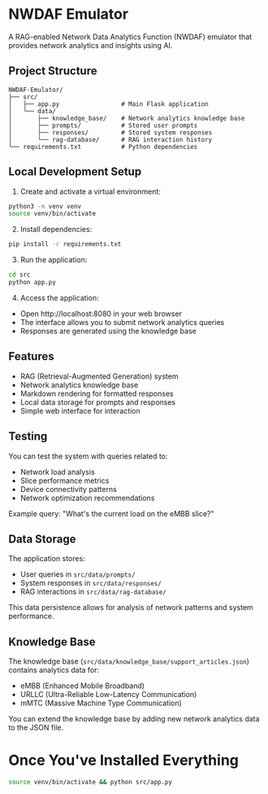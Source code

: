 # NWDAF Emulator

A RAG-enabled Network Data Analytics Function (NWDAF) emulator that provides network analytics and insights using AI.

## Project Structure

```
NWDAF-Emulator/
├── src/
│   ├── app.py                 # Main Flask application
│   └── data/
│       ├── knowledge_base/    # Network analytics knowledge base
│       ├── prompts/           # Stored user prompts
│       ├── responses/         # Stored system responses
│       └── rag-database/      # RAG interaction history
└── requirements.txt           # Python dependencies
```

## Local Development Setup

1. Create and activate a virtual environment:
```bash
python3 -m venv venv
source venv/bin/activate
```

2. Install dependencies:
```bash
pip install -r requirements.txt
```

3. Run the application:
```bash
cd src
python app.py
```

4. Access the application:
- Open http://localhost:8080 in your web browser
- The interface allows you to submit network analytics queries
- Responses are generated using the knowledge base

## Features

- RAG (Retrieval-Augmented Generation) system
- Network analytics knowledge base
- Markdown rendering for formatted responses
- Local data storage for prompts and responses
- Simple web interface for interaction

## Testing

You can test the system with queries related to:
- Network load analysis
- Slice performance metrics
- Device connectivity patterns
- Network optimization recommendations

Example query: "What's the current load on the eMBB slice?"

## Data Storage

The application stores:
- User queries in `src/data/prompts/`
- System responses in `src/data/responses/`
- RAG interactions in `src/data/rag-database/`

This data persistence allows for analysis of network patterns and system performance.

## Knowledge Base

The knowledge base (`src/data/knowledge_base/support_articles.json`) contains analytics data for:
- eMBB (Enhanced Mobile Broadband)
- URLLC (Ultra-Reliable Low-Latency Communication)
- mMTC (Massive Machine Type Communication)

You can extend the knowledge base by adding new network analytics data to the JSON file.

# Once You've Installed Everything

```bash
source venv/bin/activate && python src/app.py
